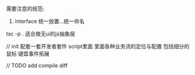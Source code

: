 


需要注意的规范:

1. interface 统一放置...统一命名

tsc -p . 适合做无ui的js抽象层


  // init 配套一套开发者套件 script里面 里面各种业务流的定位与配置 包括细分的鼠标 键盘事件拓展


  // TODO add compile diff